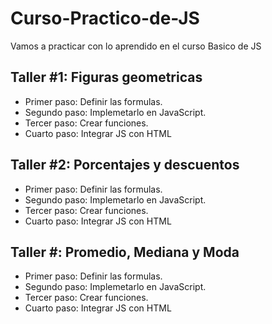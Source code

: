 # Curso-Practico-de-JS
Vamos a practicar con lo aprendido en el curso Basico de JS

## Taller #1: Figuras geometricas

- Primer paso: Definir las formulas.
- Segundo paso: Implemetarlo en JavaScript.
- Tercer paso: Crear funciones.
- Cuarto paso: Integrar JS con HTML


## Taller #2: Porcentajes y descuentos

- Primer paso: Definir las formulas.
- Segundo paso: Implemetarlo en JavaScript.
- Tercer paso: Crear funciones.
- Cuarto paso: Integrar JS con HTML


## Taller #: Promedio, Mediana y Moda

- Primer paso: Definir las formulas.
- Segundo paso: Implemetarlo en JavaScript.
- Tercer paso: Crear funciones.
- Cuarto paso: Integrar JS con HTML